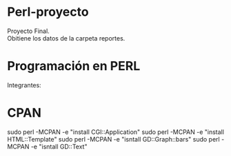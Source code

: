 # Perl-proyecto
 Proyecto Final. <br>
  Obitiene los datos de la carpeta reportes.
  
# Programación en PERL
 Integrantes:

# CPAN
  sudo perl -MCPAN -e "install CGI::Application"
  sudo perl -MCPAN -e "install HTML::Template"
  sudo perl -MCPAN -e "isntall GD::Graph::bars"
  sudo perl -MCPAN -e "isntall GD::Text"
